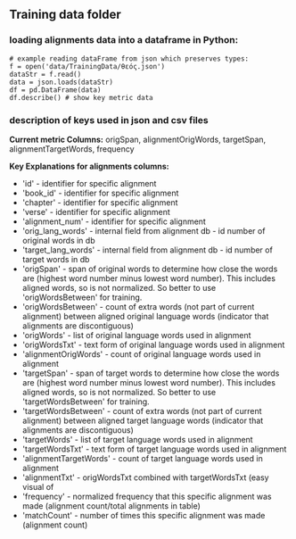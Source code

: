 ## Training data folder

### loading alignments data into a dataframe in Python:

```
# example reading dataFrame from json which preserves types:
f = open('data/TrainingData/θεός.json')
dataStr = f.read()
data = json.loads(dataStr)
df = pd.DataFrame(data)
df.describe() # show key metric data
```

### description of keys used in json and csv files

**Current metric Columns:** origSpan, alignmentOrigWords, targetSpan, alignmentTargetWords, frequency

**Key Explanations for alignments columns:**
- 'id' - identifier for specific alignment
- 'book_id' - identifier for specific alignment
- 'chapter' - identifier for specific alignment
- 'verse' - identifier for specific alignment
- 'alignment_num' - identifier for specific alignment
- 'orig_lang_words' - internal field from alignment db - id number of original words in db
- 'target_lang_words' - internal field from alignment db - id number of target words in db
- 'origSpan' - span of original words to determine how close the words are (highest word number minus lowest word number).  This includes aligned words, so is not normalized.  So better to use 'origWordsBetween' for training.
- 'origWordsBetween' - count of extra words (not part of current alignment) between aligned original language words (indicator that alignments are discontiguous)
- 'origWords' - list of original language words used in alignment
- 'origWordsTxt' - text form of original language words used in alignment
- 'alignmentOrigWords' - count of original language words used in alignment
- 'targetSpan' - span of target words to determine how close the words are (highest word number minus lowest word number).  This includes aligned words, so is not normalized.  So better to use 'targetWordsBetween' for training.
- 'targetWordsBetween' - count of extra words (not part of current alignment) between aligned target language words (indicator that alignments are discontiguous)
- 'targetWords' - list of target language words used in alignment
- 'targetWordsTxt' - text form of target language words used in alignment
- 'alignmentTargetWords'  - count of target language words used in alignment
- 'alignmentTxt' - origWordsTxt combined with targetWordsTxt (easy visual of
- 'frequency' - normalized frequency that this specific alignment was made (alignment count/total alignments in table)
- 'matchCount' - number of times this specific alignment was made (alignment count)
